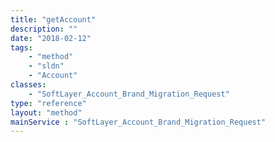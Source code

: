 ```yaml
---
title: "getAccount"
description: ""
date: "2018-02-12"
tags:
    - "method"
    - "sldn"
    - "Account"
classes:
    - "SoftLayer_Account_Brand_Migration_Request"
type: "reference"
layout: "method"
mainService : "SoftLayer_Account_Brand_Migration_Request"
---
```


